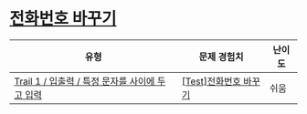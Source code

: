 # [전화번호 바꾸기](https://www.codetree.ai/trails/complete/curated-cards/test-change-phone-number)

|유형|문제 경험치|난이도|
|---|---|---|
|[Trail 1 / 입출력 / 특정 문자를 사이에 두고 입력](https://www.codetree.ai/trail-info/novice-low/)|[[Test]전화번호 바꾸기](https://www.codetree.ai/trails/complete/curated-cards/test-change-phone-number/)|쉬움|

